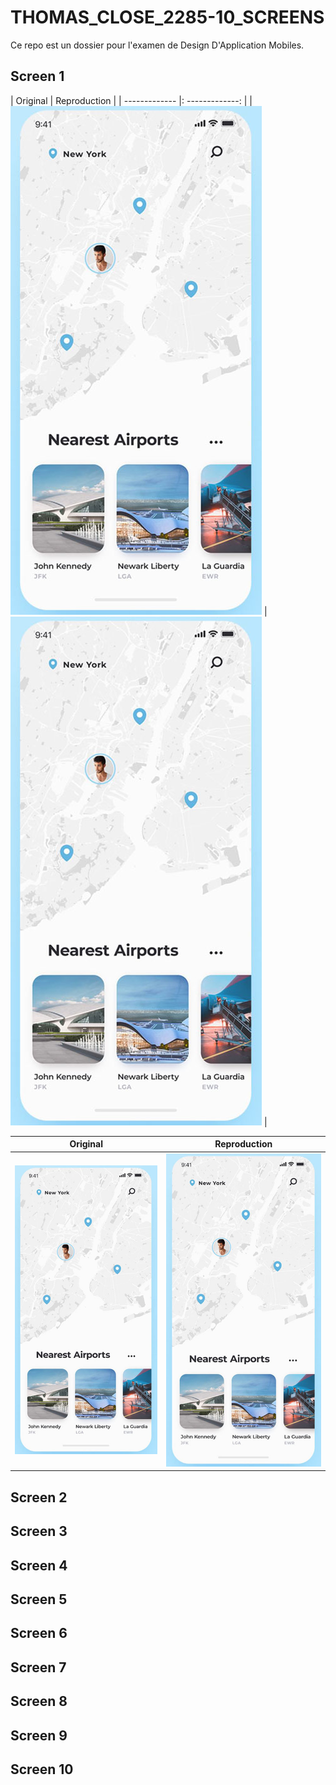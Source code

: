 # THOMAS_CLOSE_2285-10_SCREENS

Ce repo est un dossier pour l'examen de Design D'Application Mobiles.

## Screen 1

| Original                               |     Reproduction                               | 
| -------------                          |: -------------:                                | 
| ![img_base](./img/original/1.JPG)      |        ![img_repro](./img/original/1.JPG)         | 

<table>
    <thead>
        <tr>
            <th>Original </th>
            <th align="center"> Reproduction</th>
        </tr>
    </thead>
    <tbody>
        <tr>
            <td> <img src="./img/original/1.JPG" alt="IMG_ORIGINAL"> </td>
            <td align="center"><img src="./img/original/1.JPG" alt="IMG_ORIGINAL"></td>
        </tr>
    </tbody>
</table>


## Screen 2

## Screen 3

## Screen 4

## Screen 5

## Screen 6

## Screen 7

## Screen 8

## Screen 9

## Screen 10